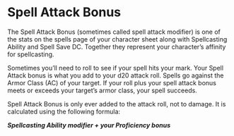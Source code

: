 # Spell Attack Bonus

The Spell Attack Bonus (sometimes called spell attack modifier) is one of the stats on the spells page of your character sheet along with Spellcasting Ability and Spell Save DC. Together they represent your character’s affinity for spellcasting.

Sometimes you’ll need to roll to see if your spell hits your mark. Your Spell Attack bonus is what you add to your d20 attack roll. Spells go against the Armor Class (AC) of your target. If your roll plus your spell attack bonus meets or exceeds your target’s armor class, your spell succeeds.

Spell Attack Bonus is only ever added to the attack roll, not to damage. It is calculated using the following formula:

***Spellcasting Ability modifier + your Proficiency bonus***